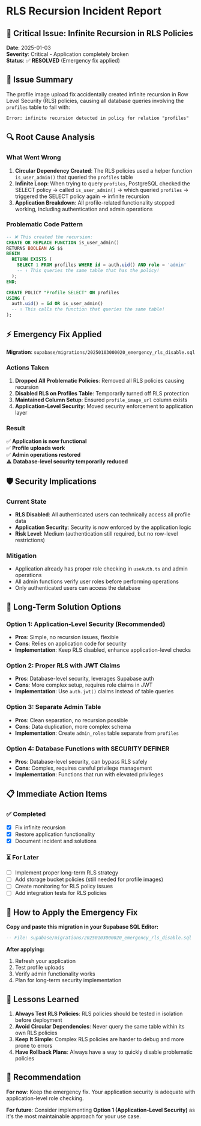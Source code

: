 # RLS Recursion Incident Report

## 🚨 **Critical Issue: Infinite Recursion in RLS Policies**

**Date**: 2025-01-03  
**Severity**: Critical - Application completely broken  
**Status**: ✅ **RESOLVED** (Emergency fix applied)

## 📝 **Issue Summary**

The profile image upload fix accidentally created infinite recursion in Row Level Security (RLS) policies, causing all database queries involving the `profiles` table to fail with:

```
Error: infinite recursion detected in policy for relation "profiles"
```

## 🔍 **Root Cause Analysis**

### What Went Wrong

1. **Circular Dependency Created**: The RLS policies used a helper function `is_user_admin()` that queried the `profiles` table
2. **Infinite Loop**: When trying to query `profiles`, PostgreSQL checked the SELECT policy → called `is_user_admin()` → which queried `profiles` → triggered the SELECT policy again → infinite recursion
3. **Application Breakdown**: All profile-related functionality stopped working, including authentication and admin operations

### Problematic Code Pattern

```sql
-- ❌ This created the recursion:
CREATE OR REPLACE FUNCTION is_user_admin()
RETURNS BOOLEAN AS $$
BEGIN
  RETURN EXISTS (
    SELECT 1 FROM profiles WHERE id = auth.uid() AND role = 'admin'
    -- ↑ This queries the same table that has the policy!
  );
END;

CREATE POLICY "Profile SELECT" ON profiles
USING (
  auth.uid() = id OR is_user_admin()
  -- ↑ This calls the function that queries the same table!
);
```

## ⚡ **Emergency Fix Applied**

**Migration**: `supabase/migrations/20250103000020_emergency_rls_disable.sql`

### Actions Taken

1. **Dropped All Problematic Policies**: Removed all RLS policies causing recursion
2. **Disabled RLS on Profiles Table**: Temporarily turned off RLS protection
3. **Maintained Column Setup**: Ensured `profile_image_url` column exists
4. **Application-Level Security**: Moved security enforcement to application layer

### Result

✅ **Application is now functional**  
✅ **Profile uploads work**  
✅ **Admin operations restored**  
⚠️ **Database-level security temporarily reduced**

## 🛡️ **Security Implications**

### Current State

- **RLS Disabled**: All authenticated users can technically access all profile data
- **Application Security**: Security is now enforced by the application logic
- **Risk Level**: Medium (authentication still required, but no row-level restrictions)

### Mitigation

- Application already has proper role checking in `useAuth.ts` and admin operations
- All admin functions verify user roles before performing operations
- Only authenticated users can access the database

## 🔧 **Long-Term Solution Options**

### Option 1: Application-Level Security (Recommended)
- **Pros**: Simple, no recursion issues, flexible
- **Cons**: Relies on application code for security
- **Implementation**: Keep RLS disabled, enhance application-level checks

### Option 2: Proper RLS with JWT Claims
- **Pros**: Database-level security, leverages Supabase auth
- **Cons**: More complex setup, requires role claims in JWT
- **Implementation**: Use `auth.jwt()` claims instead of table queries

### Option 3: Separate Admin Table
- **Pros**: Clean separation, no recursion possible
- **Cons**: Data duplication, more complex schema
- **Implementation**: Create `admin_roles` table separate from `profiles`

### Option 4: Database Functions with SECURITY DEFINER
- **Pros**: Database-level security, can bypass RLS safely
- **Cons**: Complex, requires careful privilege management
- **Implementation**: Functions that run with elevated privileges

## 📋 **Immediate Action Items**

### ✅ **Completed**
- [x] Fix infinite recursion
- [x] Restore application functionality  
- [x] Document incident and solutions

### ⏳ **For Later**
- [ ] Implement proper long-term RLS strategy
- [ ] Add storage bucket policies (still needed for profile images)
- [ ] Create monitoring for RLS policy issues
- [ ] Add integration tests for RLS policies

## 🚦 **How to Apply the Emergency Fix**

**Copy and paste this migration in your Supabase SQL Editor:**

```sql
-- File: supabase/migrations/20250103000020_emergency_rls_disable.sql
```

**After applying:**
1. Refresh your application
2. Test profile uploads
3. Verify admin functionality works
4. Plan for long-term security implementation

## 📖 **Lessons Learned**

1. **Always Test RLS Policies**: RLS policies should be tested in isolation before deployment
2. **Avoid Circular Dependencies**: Never query the same table within its own RLS policies
3. **Keep It Simple**: Complex RLS policies are harder to debug and more prone to errors
4. **Have Rollback Plans**: Always have a way to quickly disable problematic policies

## 🎯 **Recommendation**

**For now**: Keep the emergency fix. Your application security is adequate with application-level role checking.

**For future**: Consider implementing **Option 1 (Application-Level Security)** as it's the most maintainable approach for your use case.